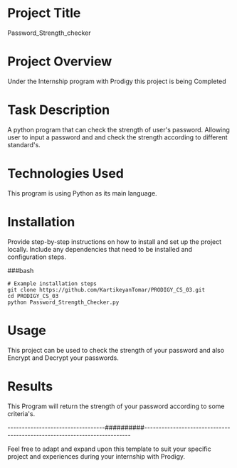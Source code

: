 # Project Title
Password_Strength_checker

# Project Overview
Under the Internship program with Prodigy this project is being Completed

# Task Description
A python program that can check the strength of user's password. Allowing user to input a password and and check the strength according to different standard's.

# Technologies Used
This program is using Python as its main language.

# Installation

Provide step-by-step instructions on how to install and set up the project locally. Include any dependencies that need to be installed and configuration steps.

###bash
```
# Example installation steps
git clone https://github.com/KartikeyanTomar/PRODIGY_CS_03.git
cd PRODIGY_CS_03
python Password_Strength_Checker.py
```

# Usage

This project can be used to check the strength of your password and also Encrypt and Decrypt your passwords.

# Results
This Program will return the strength of your password according to some criteria's.

----------------------------------##########-------------------------------------------------------------------------

Feel free to adapt and expand upon this template to suit your specific project and experiences during your internship with Prodigy.
